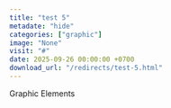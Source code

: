 ```yaml
---
title: "test 5"
metadate: "hide"
categories: ["graphic"]
image: "None"
visit: "#"
date: 2025-09-26 00:00:00 +0700
download_url: "/redirects/test-5.html"
---
```

Graphic Elements
